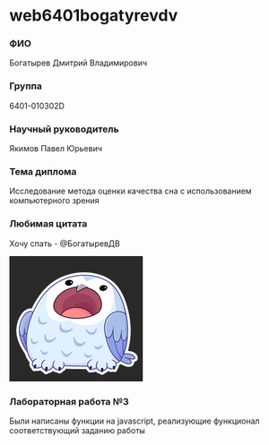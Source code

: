 # web6401bogatyrevdv

### ФИО
Богатырев Дмитрий Владимирович
### Группа
6401-010302D
### Научный руководитель
Якимов Павел Юрьевич
### Тема диплома
Исследование метода оценки качества сна с использованием компьютерного зрения
### Любимая цитата
Хочу спать - @БогатыревДВ

![alt text](<Сава.png>)

### Лабораторная работа №3
Были написаны функции на javascript, реализующие функционал соответствующий заданию работы
